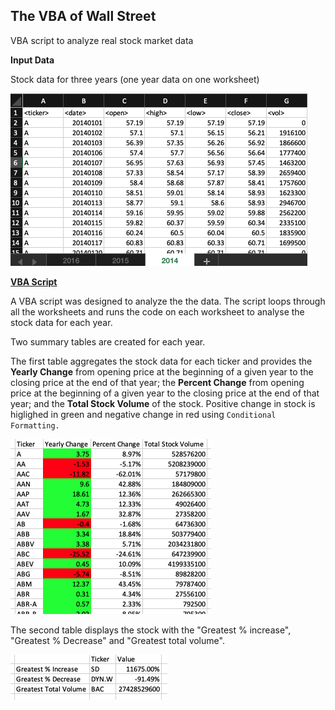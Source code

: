 ## The VBA of Wall Street
VBA script to analyze real stock market data

**Input Data**

Stock data for three years (one year data on one worksheet)

![](https://github.com/Aastha-Arora/VBA-challenge/blob/master/Images/Input%20Data.png)

[**VBA Script**](https://github.com/Aastha-Arora/VBA-challenge/blob/master/Macro_stock_summary.vbs)

A VBA script was designed to analyze the the data. The script loops through all the worksheets
and runs the code on each worksheet to analyse the stock data for each year.

Two summary tables are created for each year. 

The first table aggregates the stock data for each ticker
and provides the **Yearly Change** from opening price at the beginning of a given year to the closing price at the end of that year;
the **Percent Change** from opening price at the beginning of a given year to the closing price at the end of that year;
and the **Total Stock Volume** of the stock. Positive change in stock is higlighed in green and negative change in red using `Conditional Formatting.`

![](https://github.com/Aastha-Arora/VBA-challenge/blob/master/Images/Output%201.png)

The second table displays the stock with the "Greatest % increase", "Greatest % Decrease" and "Greatest total volume".

![](https://github.com/Aastha-Arora/VBA-challenge/blob/master/Images/Output%202.png)
